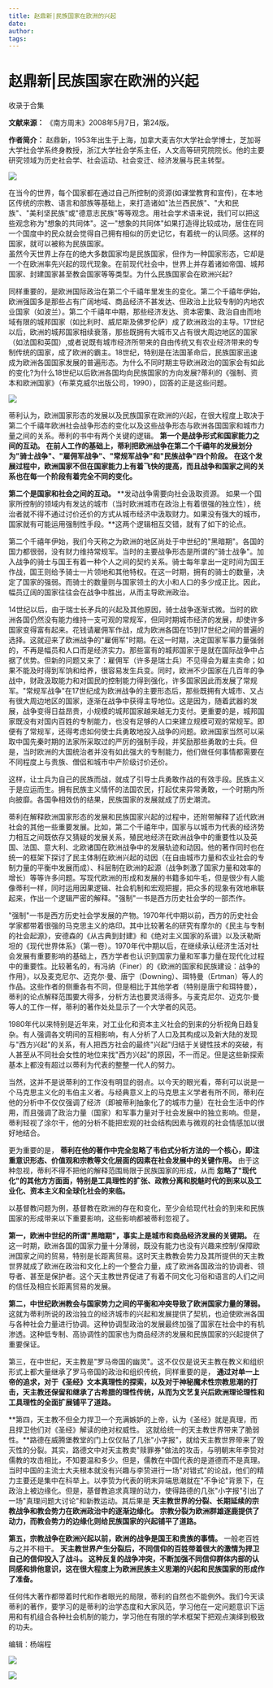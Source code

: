 ```yaml
---
title: 赵鼎新|民族国家在欧洲的兴起
date: 
author: 
tags: 
---
```

# 赵鼎新|民族国家在欧洲的兴起


收录于合集

**文献来源：** 《南方周末》2008年5月7日，第24版。

 **作者简介：**
赵鼎新，1953年出生于上海，加拿大麦吉尔大学社会学博士，芝加哥大学社会学系终身教授，浙江大学社会学系主任，人文高等研究院院长。他的主要研究领域为历史社会学、社会运动、社会变迁、经济发展与民主转型。

![](/images/407/2.jpeg)

  

  

  

  
在当今的世界，每个国家都在通过自己所控制的资源(如课堂教育和宣传)，在本地区传统的宗教、语言和部族等基础上，来打造诸如"法兰西民族"、"大和民族"、"美利坚民族"或"德意志民族"等等观念。用社会学术语来说，我们可以把这些观念称为"想象的共同体"。这一"想象的共同体"如果打造得比较成功，居住在同一个国度中的民众就会觉得自己拥有相似的历史记忆，有着统一的认同感。这样的国家，就可以被称为民族国家。  
虽然今天世界上存在的绝大多数国家均是民族国家，但作为一种国家形态，它却是一个在欧洲率先兴起的现代现象。在前现代社会中，世界上并存着诸如帝国、城邦国家、封建国家甚至教会国家等等类型。为什么民族国家会在欧洲兴起?  

同样重要的，是欧洲国际政治在第二个千禧年里发生的变化。第二个千禧年伊始，欧洲强国多是那些占有广阔地域、商品经济不甚发达、但政治上比较专制的内地农业国家（如波兰）。第二个千禧年中期，那些经济发达、资本密集、政治自由而地域有限的城邦国家（如比利时、威尼斯及佛罗伦萨）成了欧洲政治的主导。17世纪以后，欧洲的城邦国家相续衰落，那些既拥有大城市又占有很大周边地区的国家（如法国和英国）,或者说既有城市经济所带来的自由传统又有农业经济带来的专制传统的国家，成了欧洲的霸主。18世纪，特别是在法国革命后，民族国家迅速成为欧洲各国国家发展的普遍形态。为什么不同时期主导欧洲政治的国家会有如此的变化?为什么18世纪以后欧洲各国均向民族国家的方向发展?蒂利的《强制、资本和欧洲国家》（布莱克威尔出版公司，1990），回答的正是这些问题。

  

![](/images/407/3.jpeg)

  

蒂利认为，欧洲国家形态的发展以及民族国家在欧洲的兴起，在很大程度上取决于第二个千禧年欧洲社会战争形态的变化以及这些战争形态与欧洲各国国家和城市力量之间的关系。蒂利的书中有两个关键的逻辑。
**第一个是战争形式和国家能力之间的互动。**
**在前人工作的基础上，蒂利把欧洲战争在第二个千禧年的发展划分为"骑士战争"、"雇佣军战争"、"常规军战争"和"民族战争"四个阶段。**
**在这个发展过程中，欧洲国家不但在国家能力上有着飞快的提高，而且战争和国家之间的关系也在每一个阶段有着完全不同的变化。**

  

 **第二个是国家和社会之间的互动。** **发动战争需要向社会汲取资源。
如果一个国家所控制的领域内有发达的城市（当时欧洲城市在政治上有着很强的独立性），统治者就不得不通过讨价还价的方式从城市经济中汲取财力。如果没有强大的城市，国家就有可能运用强制性手段。**这两个逻辑相互交错，就有了如下的论点。

  

第二个千禧年伊始，我们今天称之为欧洲的地区尚处于中世纪的"黑暗期"。各国的国力都很弱，没有财力维持常规军。当时的主要战争形态是所谓的"骑士战争"。加入战争的骑士与国王有着一种个人之间的契约关系。骑士每年拿出一定时间为国王作战，国王则给予骑士一片领地和其他特权。在这一时期，拥有的骑士的数量，决定了国家的强弱。而骑士的数量则与国家领土的大小和人口的多少成正比。因此，幅员辽阔的国家往往会在战争中胜出，从而主导欧洲政治。

  

14世纪以后，由于瑞士长矛兵的兴起及其他原因，骑士战争逐渐式微。当时的欧洲各国仍然没有能力维持一支可观的常规军，但同时期城市经济的发展，却使许多国家变得富有起来。花钱请雇佣军作战，成为欧洲各国在15到17世纪之间的普遍的选择。这就迎来了欧洲战争的"雇佣军"时期。在这一时期，决定国家军事力量强弱的，不再是幅员和人口而是经济实力。那些富有的城邦国家于是就在国际战争中占据了优势。但新的问题又来了：雇佣军（许多是瑞士兵）不见得会为雇主卖命；如果不能及时得到军饷和给养，很容易发生兵变。同时，欧洲不少国家在几百年的争战中，财政汲取能力和对国民的控制能力得到强化，许多国家因此而发展了常规军。"常规军战争"在17世纪成为欧洲战争的主要形态后，那些既拥有大城市、又占有很大周边地区的国家，逐渐在战争中获得主导地位。这是因为，随着武器的发展，战争变得日益昂贵，小规模的城邦国家越来越无力支付。更重要的是，城邦国家既没有对国内百姓的专制能力，也没有足够的人口来建立规模可观的常规军。即便有了常规军，还得考虑如何使士兵勇敢地投入战争的问题。欧洲国家当然可以采取中国先秦时期的法家所采取过的严厉的强制手段，并奖励那些勇敢的士兵。但是，当时欧洲的大国统治者并没有如此强大的专制能力，他们做任何事情都需要在不同程度上与贵族、僧侣和城市中产阶级讨价还价。

  

这样，让士兵为自己的民族而战，就成了引导士兵勇敢作战的有效手段。民族主义于是应运而生。拥有民族主义情怀的法国农民，打起仗来异常勇敢，一个时期内所向披靡。各国争相效仿的结果，民族国家的发展就成了历史潮流。

  

蒂利在解释欧洲国家形态的发展和民族国家兴起的过程中，还附带解释了近代欧洲社会的其他一些重要发展。比如，第二个千禧年中，国家与以城市为代表的经济势力相互之间既依存又猜疑的发展关系，殖民地经济在欧洲战争中的重要性以及英国、法国、意大利、北欧诸国在欧洲战争中的发展轨迹和动因。他的著作同时也在统一的框架下探讨了民主体制在欧洲兴起的动因（在自由城市力量和农业社会的专制力量的平衡中发展而成）、科层制在欧洲的起源（战争刺激了国家力量和效率的增长）等等许多问题。写现代欧洲的形成和发展的书籍多如牛毛，但是很少有人能像蒂利一样，同时运用因果逻辑、社会机制和宏观把握，把众多的现象有效地串联起来，作出一个逻辑严密的解释。"强制"一书是西方历史社会学的一部杰作。

  

"强制"一书是西方历史社会学发展的产物。1970年代中期以前，西方的历史社会学家都带着很强的马克思主义的烙印。其中比较著名的研究有摩尔的《民主与专制的社会起源》，安德森的《从古典到封建》和《绝对主义国家的系谱》以及沃勒斯坦的《现代世界体系》（第一卷）。1970年代中期以后，在继续承认经济生活对社会发展有重要影响的基础上，西方学者也认识到国家力量和军事力量在现代化过程中的重要性。比较著名的，有冯纳（Finer）的《欧洲的国家和民族建设：战争的作用》，以及麦克尼尔、迈克尔·曼、唐宁（Downing）、珥特曼（Ertman）等人的作品。这些作者的侧重各有不同，但是相比于其他学者（特别是唐宁和珥特曼），蒂利的论点解释范围要大得多，分析方法也要灵活得多。与麦克尼尔、迈克尔·曼等人的工作一样，蒂利的著作处处显示了一个大学者的风范。

  

1980年代以来特别是近年来，对工业化和资本主义社会的到来的分析视角日趋复杂。有人强调各文明间的互相影响，有人分析了人口及其构成以及新大陆的发现与"西方兴起"的关系，有人把西方社会的最终"兴起"归结于关键性技术的突破，有人甚至从不同社会女性的地位来找"西方兴起"的原因，不一而足。但是这些新探索基本上都没有超过以蒂利为代表的整整一代人的努力。

  

当然，这并不是说蒂利的工作没有明显的弱点。以今天的眼光看，蒂利可以说是一个马克思主义化的韦伯主义者。与经典意义上的马克思主义学者有所不同，蒂利在他的分析中不仅仅强调了经济（即被蒂利抽象化了的城市力量）在社会生活中的作用，而且强调了政治力量（国家）和军事力量对于社会发展中的独立影响。但是，蒂利轻视了涂尔干，他的分析不能把宏观的社会结构因素与微观的社会情感加以很好地结合。

  

更为重要的是， **蒂利在他的著作中完全忽略了韦伯式分析方法的一个核心，即注重意识形态、价值观和宗教等文化层面的因素在社会发展中的关键作用。**
由于这种忽视，蒂利不得不把他的解释范围局限于民族国家的形成，从而
**忽略了"现代化"的其他方方面面，特别是工具理性的扩张、政教分离和脱魅时代的到来以及工业化、资本主义和全球化社会的来临。**

  

以基督教问题为例，基督教在欧洲的存在和变化，至少会给现代社会的到来和民族国家的形成带来以下重要影响，这些影响都被蒂利忽视了。

  

 **第一，欧洲中世纪的所谓"黑暗期"，事实上是城市和商品经济发展的关键期。**
在这一时期，欧洲各国的国家力量十分薄弱，既没有能力也没有兴趣来控制/保障欧洲国家之间的贸易，特别是长距离贸易。这时天主教教会势力及其所提供的天主教世界就成了欧洲在政治和文化上的一个整合力量，成了欧洲各国政治的协调者、领导者、甚至是保护者。这个天主教世界促进了有着不同文化习俗和语言的人们之间的信任及相应长距离贸易的发展。

  

 **第二，中世纪欧洲教会与国家势力之间的平衡和冲突导致了欧洲国家力量的薄弱。**
这就为蒂利所说的政治独立的经济城市的兴起和发展提供了契机，也迫使欧洲各国与各种社会力量进行协调。这种协调型政治的发展最终加强了国家在社会中的有机渗透。这种低专制、高协调性的国家也为商品经济的发展和民族国家的兴起提供了重要保证。

  

第三，在中世纪，天主教是"罗马帝国的幽灵"。这不仅仅是说天主教在教义和组织形式上都大量继承了罗马帝国的政治和组织传统，同样重要的是，
**通过对单一上帝的追求，对于《圣经》文本真理性的探索，以及对于神秘魔术性宗教思潮的打击，天主教还保留和继承了古希腊的理性传统，从而为文艺复兴后欧洲理论理性和工具理性的全面扩展铺平了道路。**

  

 **第四，天主教不但全力捍卫一个充满嫉妒的上帝，认为《圣经》就是真理，而且捍卫他们对《圣经》解读的绝对权威性。
这就给统一的天主教世界带来了脆弱性。**路德在威腾堡教堂的门上仅仅贴了几张"小字报"，就给天主教世界带来了毁灭性的分裂。其实，路德文中对天主教卖"赎罪券"做法的攻击，与明朝末年李贽对儒教的攻击相比，不知要温和多少。但是，儒教在中国代表的是道德而不是真理。当时中国的主流士大夫根本就没有兴趣与李贽进行一场"对错式"的论战，他们的精力主要还是集中在科举上。以李贽为代表的明末异端思潮就在"不争论"背景下，在政治上被边缘化。但是，基督教追求真理的动力，使得路德的几张"小字报"引出了一场"真理问题大讨论"和新教运动。其后果是
**天主教世界的分裂、长期延续的宗教战争和教会势力在欧洲政治中的逐渐边缘化。**
**宗教分裂为欧洲群雄逐鹿提供了动力，而教会势力的边缘化则给民族国家的兴起铺平了道路。**

  

 **第五，宗教战争在欧洲兴起以前，欧洲的战争是国王和贵族的事情。** 一般老百姓与之并不相干。
**天主教世界产生分裂后，不同信仰的百姓带着很大的激情为捍卫自己的信仰投入了战斗。
这种反复的战争冲突，不断加强不同信仰群体内部的认同感和排他意识，这在很大程度上为欧洲民族主义思潮的兴起和民族国家的形成作了准备。**

  

任何伟大著作都带着时代和作者眼光的局限，蒂利的自然也不能例外。我们今天读蒂利的著作，要学习的是蒂利的治学态度和大家风范，学习他在一定问题意识下运用和有机组合各种社会机制的能力，学习他在有限的学术框架下把观点演绎到极致的功夫。

  

编辑：杨端程

  

  
![](/images/407/4.jpeg)

  

![](/images/407/5.jpeg)

  

